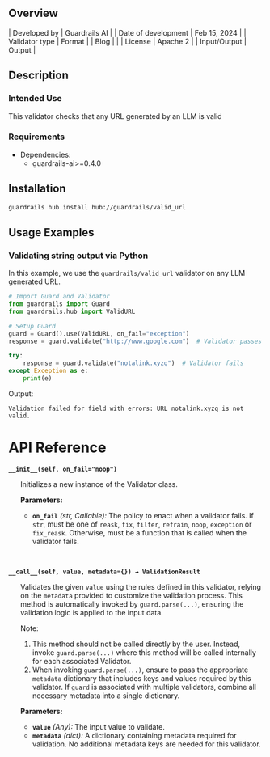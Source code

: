## Overview

| Developed by | Guardrails AI |
| Date of development | Feb 15, 2024 |
| Validator type | Format |
| Blog |  |
| License | Apache 2 |
| Input/Output | Output |

## Description

### Intended Use
This validator checks that any URL generated by an LLM is valid

### Requirements

* Dependencies:
	- guardrails-ai>=0.4.0

## Installation

```bash
guardrails hub install hub://guardrails/valid_url
```

## Usage Examples

### Validating string output via Python

In this example, we use the `guardrails/valid_url` validator on any LLM generated URL.

```python
# Import Guard and Validator
from guardrails import Guard
from guardrails.hub import ValidURL

# Setup Guard
guard = Guard().use(ValidURL, on_fail="exception")
response = guard.validate("http://www.google.com")  # Validator passes

try:
    response = guard.validate("notalink.xyzq")  # Validator fails
except Exception as e:
    print(e)
```
Output:
```console
Validation failed for field with errors: URL notalink.xyzq is not valid.
```

# API Reference

**`__init__(self, on_fail="noop")`**
<ul>

Initializes a new instance of the Validator class.

**Parameters:**

- **`on_fail`** *(str, Callable):* The policy to enact when a validator fails. If `str`, must be one of `reask`, `fix`, `filter`, `refrain`, `noop`, `exception` or `fix_reask`. Otherwise, must be a function that is called when the validator fails.

</ul>

<br>

**`__call__(self, value, metadata={}) → ValidationResult`**

<ul>

Validates the given `value` using the rules defined in this validator, relying on the `metadata` provided to customize the validation process. This method is automatically invoked by `guard.parse(...)`, ensuring the validation logic is applied to the input data.

Note:

1. This method should not be called directly by the user. Instead, invoke `guard.parse(...)` where this method will be called internally for each associated Validator.
2. When invoking `guard.parse(...)`, ensure to pass the appropriate `metadata` dictionary that includes keys and values required by this validator. If `guard` is associated with multiple validators, combine all necessary metadata into a single dictionary.

**Parameters:**

- **`value`** *(Any):* The input value to validate.
- **`metadata`** *(dict):* A dictionary containing metadata required for validation. No additional metadata keys are needed for this validator.

</ul>
